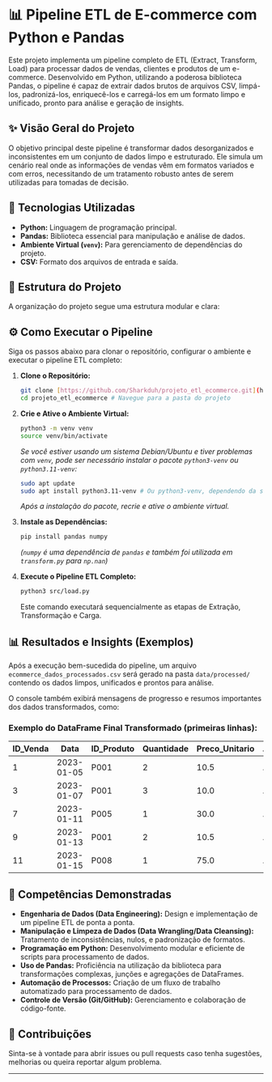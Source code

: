 # 📊 Pipeline ETL de E-commerce com Python e Pandas

Este projeto implementa um pipeline completo de ETL (Extract, Transform, Load) para processar dados de vendas, clientes e produtos de um e-commerce. Desenvolvido em Python, utilizando a poderosa biblioteca Pandas, o pipeline é capaz de extrair dados brutos de arquivos CSV, limpá-los, padronizá-los, enriquecê-los e carregá-los em um formato limpo e unificado, pronto para análise e geração de insights.

## ✨ Visão Geral do Projeto

O objetivo principal deste pipeline é transformar dados desorganizados e inconsistentes em um conjunto de dados limpo e estruturado. Ele simula um cenário real onde as informações de vendas vêm em formatos variados e com erros, necessitando de um tratamento robusto antes de serem utilizadas para tomadas de decisão.

## 🚀 Tecnologias Utilizadas

* **Python:** Linguagem de programação principal.
* **Pandas:** Biblioteca essencial para manipulação e análise de dados.
* **Ambiente Virtual (`venv`):** Para gerenciamento de dependências do projeto.
* **CSV:** Formato dos arquivos de entrada e saída.

## 📁 Estrutura do Projeto

A organização do projeto segue uma estrutura modular e clara:


## ⚙️ Como Executar o Pipeline

Siga os passos abaixo para clonar o repositório, configurar o ambiente e executar o pipeline ETL completo:

1.  **Clone o Repositório:**
    ```bash
    git clone [https://github.com/Sharkduh/projeto_etl_ecommerce.git](https://github.com/Sharkduh/projeto_etl_ecommerce.git)
    cd projeto_etl_ecommerce # Navegue para a pasta do projeto
    ```

2.  **Crie e Ative o Ambiente Virtual:**
    ```bash
    python3 -m venv venv
    source venv/bin/activate
    ```
    *Se você estiver usando um sistema Debian/Ubuntu e tiver problemas com `venv`, pode ser necessário instalar o pacote `python3-venv` ou `python3.11-venv`:*
    ```bash
    sudo apt update
    sudo apt install python3.11-venv # Ou python3-venv, dependendo da sua versão do Python
    ```
    *Após a instalação do pacote, recrie e ative o ambiente virtual.*

3.  **Instale as Dependências:**
    ```bash
    pip install pandas numpy
    ```
    *(`numpy` é uma dependência de `pandas` e também foi utilizada em `transform.py` para `np.nan`)*

4.  **Execute o Pipeline ETL Completo:**
    ```bash
    python3 src/load.py
    ```
    Este comando executará sequencialmente as etapas de Extração, Transformação e Carga.

## 📊 Resultados e Insights (Exemplos)

Após a execução bem-sucedida do pipeline, um arquivo `ecommerce_dados_processados.csv` será gerado na pasta `data/processed/` contendo os dados limpos, unificados e prontos para análise.

O console também exibirá mensagens de progresso e resumos importantes dos dados transformados, como:

### Exemplo do DataFrame Final Transformado (primeiras linhas):

| ID_Venda | Data       | ID_Produto | Quantidade | Preco_Unitario | ... | Custo_Total_Venda | Margem_Lucro | Ano  | Mes | Dia |
| -------- | ---------- | ---------- | ---------- | -------------- | --- | ----------------- | ------------ | ---- | --- | --- |
| 1        | 2023-01-05 | P001       | 2          | 10.5           | ... | 1600.0            | -1579.0      | 2023 | 1   | 5   |
| 3        | 2023-01-07 | P001       | 3          | 10.0           | ... | 2400.0            | -2370.0      | 2023 | 1   | 7   |
| 7        | 2023-01-11 | P005       | 1          | 30.0           | ... | 400.0             | -370.0       | 2023 | 1   | 11  |
| 9        | 2023-01-13 | P001       | 2          | 10.5           | ... | 1600.0            | -1579.0      | 2023 | 1   | 13  |
| 11       | 2023-01-15 | P008       | 1          | 75.0           | ... | 100.0             | -25.0        | 2023 | 1   | 15  |


## 🚀 Competências Demonstradas

* **Engenharia de Dados (Data Engineering):** Design e implementação de um pipeline ETL de ponta a ponta.
* **Manipulação e Limpeza de Dados (Data Wrangling/Data Cleansing):** Tratamento de inconsistências, nulos, e padronização de formatos.
* **Programação em Python:** Desenvolvimento modular e eficiente de scripts para processamento de dados.
* **Uso de Pandas:** Proficiência na utilização da biblioteca para transformações complexas, junções e agregações de DataFrames.
* **Automação de Processos:** Criação de um fluxo de trabalho automatizado para processamento de dados.
* **Controle de Versão (Git/GitHub):** Gerenciamento e colaboração de código-fonte.

## 🤝 Contribuições

Sinta-se à vontade para abrir issues ou pull requests caso tenha sugestões, melhorias ou queira reportar algum problema.

---
